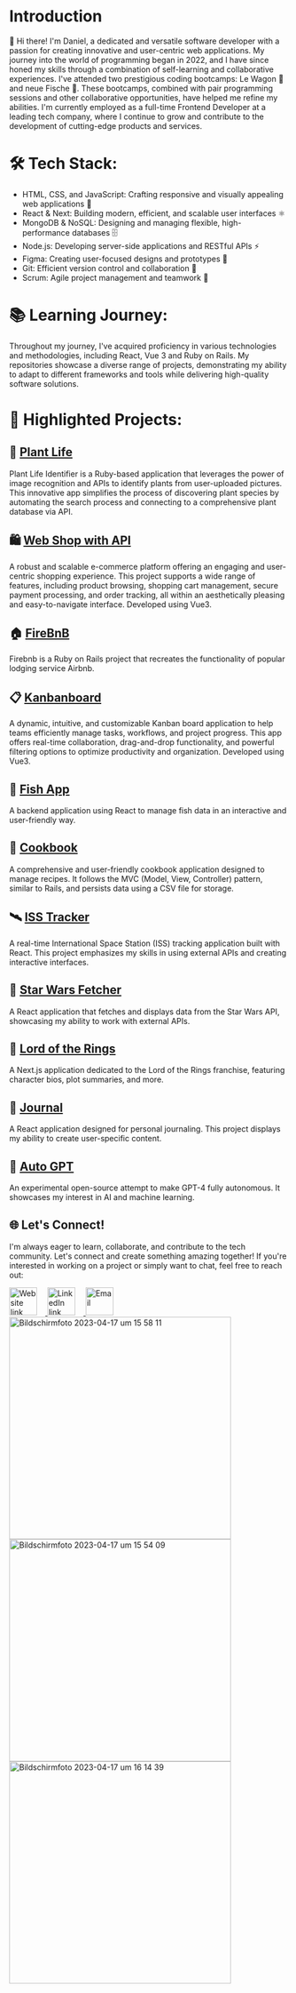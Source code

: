 # Introduction

👋 Hi there! 
I'm Daniel, a dedicated and versatile software developer with a passion for creating innovative and user-centric web applications. My journey into the world of programming began in 2022, and I have since honed my skills through a combination of self-learning and collaborative experiences. I've attended two prestigious coding bootcamps: Le Wagon 🚂 and neue Fische 🐠. These bootcamps, combined with pair programming sessions and other collaborative opportunities, have helped me refine my abilities. I'm currently employed as a full-time Frontend Developer at a leading tech company, where I continue to grow and contribute to the development of cutting-edge products and services.

# 🛠️ Tech Stack:

- HTML, CSS, and JavaScript: 
Crafting responsive and visually appealing web applications 🎨
- React & Next: 
Building modern, efficient, and scalable user interfaces ⚛️
- MongoDB & NoSQL: 
Designing and managing flexible, high-performance databases 🗄️
- Node.js: 
Developing server-side applications and RESTful APIs ⚡
- Figma: 
Creating user-focused designs and prototypes 📐
- Git: 
Efficient version control and collaboration 🤝
- Scrum: 
Agile project management and teamwork 🚀

# 📚 Learning Journey:

Throughout my journey, I've acquired proficiency in various technologies and methodologies, including React, Vue 3 and Ruby on Rails. My repositories showcase a diverse range of projects, demonstrating my ability to adapt to different frameworks and tools while delivering high-quality software solutions.

# 🌟 Highlighted Projects:

## 🌿 [Plant Life](https://github.com/Danielschuetzle/plantlife)

Plant Life Identifier is a Ruby-based application that leverages the power of image recognition and APIs to identify plants from user-uploaded pictures. This innovative app simplifies the process of discovering plant species by automating the search process and connecting to a comprehensive plant database via API.

## 🛍️ [Web Shop with API](https://github.com/Vue-3-Shop-mit-Composition-API)
A robust and scalable e-commerce platform offering an engaging and user-centric shopping experience. This project supports a wide range of features, including product browsing, shopping cart management, secure payment processing, and order tracking, all within an aesthetically pleasing and easy-to-navigate interface. Developed using Vue3.


## 🏠 [FireBnB](https://github.com/Rails-FireBnB)
Firebnb is a Ruby on Rails project that recreates the functionality of popular lodging service Airbnb. 

## 📋 [Kanbanboard](https://github.com/Vue-3-Kanbanboard-App)
A dynamic, intuitive, and customizable Kanban board application to help teams efficiently manage tasks, workflows, and project progress. This app offers real-time collaboration, drag-and-drop functionality, and powerful filtering options to optimize productivity and organization. Developed using Vue3.

## 🐠 [Fish App](https://github.com/backend-react-fish-app)
A backend application using React to manage fish data in an interactive and user-friendly way.

## 📒 [Cookbook](https://github.com/Cookbook-with-Ruby)
A comprehensive and user-friendly cookbook application designed to manage recipes. It follows the MVC (Model, View, Controller) pattern, similar to Rails, and persists data using a CSV file for storage.

## 🛰️ [ISS Tracker](https://github.com/react-data-fetching-iss-tracker)
A real-time International Space Station (ISS) tracking application built with React. This project emphasizes my skills in using external APIs and creating interactive interfaces.

## 🌌 [Star Wars Fetcher](https://github.com/react-data-fetching-star-wars)
A React application that fetches and displays data from the Star Wars API, showcasing my ability to work with external APIs.

## 💍 [Lord of the Rings](https://github.com/Next-JS-Lord-of-the-Rings-App)
A Next.js application dedicated to the Lord of the Rings franchise, featuring character bios, plot summaries, and more.

## 📝 [Journal](https://github.com/React-Journal-App)
A React application designed for personal journaling. This project displays my ability to create user-specific content.

## 🤖 [Auto GPT](https://github.com/Auto-GPT)
An experimental open-source attempt to make GPT-4 fully autonomous. It showcases my interest in AI and machine learning.

## 🌐 Let's Connect!

I'm always eager to learn, collaborate, and contribute to the tech community. Let's connect and create something amazing together! If you're interested in working on a project or simply want to chat, feel free to reach out:

<a href="https://www.digital-now.org">
    <img width="50" src="https://user-images.githubusercontent.com/102250825/232706212-6ce8940e-b3f8-4b9e-8369-b74
c4238eef8.jpg" alt="Website link" style="padding-right:15px;">
</a>

<a href="https://de.linkedin.com/in/danielschuetzle">
    <img width="50" src="https://user-images.githubusercontent.com/102250825/232706104-afcaf0a6-c9ba-42b5-8e27-ee360b5c73a1.png" alt="LinkedIn link" style="padding-right:15px;">
</a>

<a href="mailto:Daniel.schuetzle@digital-now.org">
    <img width="50" src="https://user-images.githubusercontent.com/102250825/232706171-10112536-9e81-4e9c-abfe-208f434c9040.png" alt="Email ">
</a>
<img width="400" alt="Bildschirmfoto 2023-04-17 um 15 58 11" src="https://user-images.githubusercontent.com/102250825/232517749-f4bfb0be-381a-4e41-9ea5-24e75311fc5e.png">

<img width="400" alt="Bildschirmfoto 2023-04-17 um 15 54 09" src="https://user-images.githubusercontent.com/102250825/232517772-47fac953-7668-4e9a-ab56-9b78c4751d6e.png">

<img width="400" alt="Bildschirmfoto 2023-04-17 um 16 14 39" src="https://user-images.githubusercontent.com/102250825/232517787-4c9cda11-cb11-4ad8-82a0-31f5141a6ed0.png">
